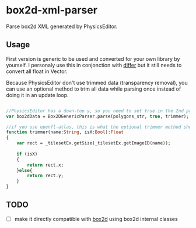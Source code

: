 # box2d-xml-parser

Parse box2d XML generated by PhysicsEditor. 

## Usage

First version is generic to be used and converted for your own library by yourself.
I personaly use this in conjonction with [differ](https://github.com/snowkit/differ) but it still needs to convert all float in Vector.

Because PhysicsEditor don't use trimmed data (transparency removal), you can use an optional method to trim all data while parsing once instead of doing it in an update loop.
```haxe

//PhysicsEditor has a down-top y, so you need to set true in the 2nd parameter to invert it to use with most haxe libs and openfl.
var box2dData = Box2DGenericParser.parse(polygons_str, true, trimmer);

//if you use openfl-atlas, this is what the optional trimmer method should look like:
function trimmer(name:String, isX:Bool):Float
{
	var rect = _tilesetEx.getSize(_tilesetEx.getImageID(name));
	
	if (isX)
	{
		return rect.x;
	}else{
		return rect.y;
	}
}

```

## TODO

- [ ] make it directly compatible with [box2d](https://github.com/openfl/box2d) using box2d internal classes

